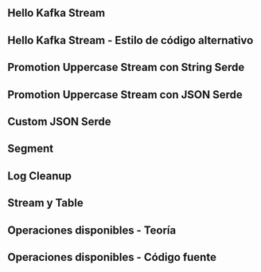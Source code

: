 ## Hello Kafka Stream

## Hello Kafka Stream - Estilo de código alternativo

## Promotion Uppercase Stream con String Serde

## Promotion Uppercase Stream con JSON Serde

## Custom JSON Serde

## Segment

## Log Cleanup

## Stream y Table

## Operaciones disponibles - Teoría

## Operaciones disponibles - Código fuente